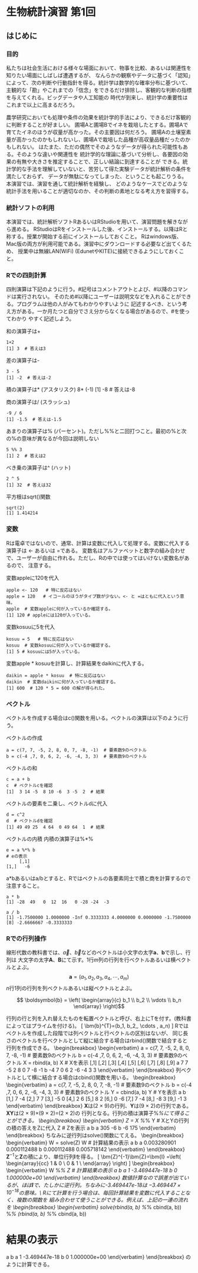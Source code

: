 
# 生物統計演習 第1回
## はじめに
### 目的
私たちは社会生活における様々な場面において、物事を比較、あるいは関連性を知りたい場面にしばしば遭遇するが、
なんらかの観察やデータに基づく「認知」によって、次の判断や行動指針を得る。統計学は数学的な確率分布に基づいて、
主観的な「勘」やこれまでの「信念」をできるだけ排除し、客観的な判断の指標を与えてくれる。ビッグデータや人工知能の
時代が到来し、統計学の重要性はこれまで以上に高まるだろう。


農学研究においても処理や条件の効果を統計学的手法により、できるだけ客観的に判断することが好ましい。
圃場Aと圃場Bでイネを栽培したとする。圃場Aで育てたイネのほうが収量が高かった。その主要因は何だろう。
圃場Aの土壌窒素量が高かったのかもしれないし、圃場Aで栽培した品種が高収量品種だったのかもしれない。
はたまた、ただの偶然でそのようなデータが得られた可能性もある。そのような違いや関連性を
統計学的な理論に基づいて分析し、各要因の効果の有無や大きさを推定することで、正しい結論に到達することが
できる。統計学的な手法を理解していないと、苦労して得た実験データが統計解析の条件を満たしておらず、
データが無駄になってしまった、ということも起こりうる。本演習では、演習を通して統計解析を経験し、
どのようなケースでどのような統計手法を用いることが適切なのか、その判断の素地となる考え方を習得する。

### 統計ソフトの利用
本演習では、統計解析ソフトRあるいはRStudioを用いて、演習問題を解きながら進める。
RStudioはRをインストールした後、インストールする。以降はRと称する。授業が開始する前にインストールしておくこと。
Rはwindows版、Mac版の両方が利用可能である。演習中にダウンロードする必要など出てくるため、
授業中は無線LAN(WiFi) (EdunetやKITE)に接続できるようにしておくこと。

### Rでの四則計算
四則演算は下記のように行う。#記号はコメントアウトとよび、#以降のコマンドは実行されない。
そのため\#以降にユーザーは説明文などを入れることができる。プログラムは他の人がみてもわかりやすいように
記述するべき、という考え方がある。一か月たつと自分でさえ分からなくなる場合があるので、\#を使ってわかり
やすく記述しよう。

和の演算子は+
```
1+2
[1] 3  # 答えは3
```
差の演算子は-
```
3 - 5 
[1] -2  # 答えは-2
```
積の演算子は* (アスタリスク)
8* (-1)
[1] -8  # 答えは-8

商の演算子は/ (スラッシュ)
```
-9 / 6
[1] -1.5  # 答えは-1.5
```
あまりの演算子は% (パーセント)。ただし%%と二回打つこと。最初の%と次の%の意味が異なるが今回は説明しない
```
5 %% 3
[1] 2  # 答えは2
```
べき乗の演算子は^ (ハット)
```
2 ^ 5
[1] 32  # 答えは32
```
平方根はsqrt()関数
```
sqrt(2)
[1] 1.414214  
```
### 変数
Rは電卓ではないので、通常、計算は変数に代入して処理する。変数に代入する演算子は <- あるいは =である。
変数名はアルファベットと数字の組み合わせで、ユーザーが自由に作れる。ただし、Rの中では使ってはいけない変数名があるので、
注意する。

変数appleに120を代入
```
apple <- 120   # 特に反応はない
apple = 120   # イコールのほうがタイプ数が少ない。<- と =はともに代入という意味。
apple  # 変数appleに何が入っているか確認する。
[1] 120 # appleには120が入っている。
```

変数kosuuに5を代入
```
kosuu = 5   # 特に反応はない
kosuu  # 変数kosuuに何が入っているか確認する。
[1] 5 # kosuuには5が入っている。
```

変数apple * kosuuを計算し、計算結果をdaikinに代入する。
```
daikin = apple * kosuu  # 特に反応はない
daikin  # 変数daikinに何が入っているか確認する。
[1] 600  # 120 * 5 = 600 の解が得られた。
```

### ベクトル
ベクトルを作成する場合はc()関数を用いる。ベクトルの演算は以下のように行う。

ベクトルの作成
```
a = c(7, 7, -5, 2, 8, 0, 7, -8, -1)  # 要素数9のベクトル
b = c(-4 ,7, 0, 6, 2, -6, -4, 3, 3)  # 要素数9のベクトル
```
ベクトルの和
```
c = a + b
c  # ベクトルcを確認
[1]  3 14 -5  8 10 -6  3 -5  2  # 結果
```
ベクトルの要素を二乗し、ベクトルdに代入
```
d = c^2
d  # ベクトルdを確認
[1] 49 49 25  4 64  0 49 64  1  # 結果
```
ベクトルの内積  内積の演算子は%*%
```
e = a %*% b
# eの表示 
     [,1]
[1,]   -6
```
a*bあるいはa/bとすると、Rではベクトルの各要素同士で積と商を計算するので注意すること。
```
a * b
[1] -28  49   0  12  16   0 -28 -24  -3

a / b
[1] -1.7500000 1.0000000 -Inf 0.3333333 4.0000000 0.0000000 -1.7500000
[8] -2.6666667 -0.3333333
```

### Rでの行列操作
線形代数の教科書では、$\vec{a}$、$\vec{b}$などのベクトルは小文字の太字$\boldsymbol{a}$、$\boldsymbol{b}$で示し、行列は
大文字の太字$\boldsymbol{A}$、$\boldsymbol{B}$にて示す。1行$m$列の行列を行ベクトルあるいは横ベクトルとよぶ。
$$
\boldsymbol{a}=(a_1, a_2, a_3, a_4, \cdots , a_m)
$$
$n$行1列の行列を列ベクトルあるいは縦ベクトルとよぶ。
```math
  \boldsymbol{b} = \left(
    \begin{array}{c}
      b_1 \\
      b_2 \\
      \vdots \\
      b_n
    \end{array}
  \right)
```
行列の行と列を入れ替えたものを転置ベクトルと呼び、右上にTを付す。(教科書によってはプライムを付ける)。
\[
	\bm{b}^{T}=(b_1, b_2,, \cdots , a_n)
\]
Rではベクトルを作成した段階では列ベクトルと行ベクトルの区別はないが、
同じ長さのベクトルを行ベクトルとして縦に結合する場合はrbind()関数で結合すると行列を作成できる。
\begin{breakbox}
\begin{verbatim}
a = c(7, 7, -5, 2, 8, 0, 7, -8, -1)  # 要素数9のベクトル
b = c(-4 ,7, 0, 6, 2, -6, -4, 3, 3)  # 要素数9のベクトル
X = rbind(a, b) 
X   # Xを表示
  [,1] [,2] [,3] [,4] [,5] [,6] [,7] [,8] [,9]
a    7    7   -5    2    8    0    7   -8   -1
b   -4    7    0    6    2   -6   -4    3    3
\end{verbatim}
\end{breakbox}
列ベクトルとして横に結合する場合はcbind()関数を用いる。
\begin{breakbox}
\begin{verbatim}
a = c(7, 7, -5, 2, 8, 0, 7, -8, -1)  # 要素数9のベクトル
b = c(-4 ,7, 0, 6, 2, -6, -4, 3, 3)  # 要素数9のベクトル
Y = cbind(a, b)
Y # Yを表示
       a  b
 [1,]  7 -4
 [2,]  7  7
 [3,] -5  0
 [4,]  2  6
 [5,]  8  2
 [6,]  0 -6
 [7,]  7 -4
 [8,] -8  3
 [9,] -1  3
\end{verbatim}
\end{breakbox}
$\bm{X}$は(2 $\times$ 9)の行列、$\bm{Y}$は(9 $\times$ 2)の行列である。
$\bm{X}\bm{Y}$は(2 $\times$ 9)$\times$(9 $\times$ 2)=(2 $\times$ 2)の
行列となる。行列の積は演算子\%*\%にて得ることができる。
\begin{breakbox}
\begin{verbatim}
Z = X %*% Y   # XとYの行列の積の答えをZに代入
Z  # Zを表示
    a   b
a 305  -6
b  -6 175
\end{verbatim}
\end{breakbox}
ちなみに逆行列はsolve()関数にてえる。
\begin{breakbox}
\begin{verbatim}
W = solve(Z)
W  # 計算結果の表示
            a           b
a 0.003280901 0.000112488
b 0.000112488 0.005718142
\end{verbatim}
\end{breakbox}
$\bm{Z}^{-1}$と$\bm{Z}$の積により、単位行列$\bm{I}$を得る。
\[
\bm{Z}^{-1}\bm{Z}=\bm{I} =\left(
    \begin{array}{cc}
      1 & 0 \\
      0 & 1 \\
    \end{array} \right)
\]
\begin{breakbox}
\begin{verbatim}
W %*% Z  # 計算結果の表示
  a             b
a 1 -3.469447e-18
b 0  1.000000e+00
\end{verbatim}
\end{breakbox}
数値計算なので誤差が出ているが、ほぼ$\bm{I}$で、たしかに逆行列。ちなみに-3.469447e-18は
$-3.469447 \times 10^{-18}$の意味。\\
Rにて計算を行う場合は、毎回計算結果を変数に代入することなく、複数の関数を
組み合わせて使うことができる。例えば、上記の一連の流れを
\begin{breakbox}
\begin{verbatim}
solve(rbind(a, b) %*% cbind(a, b)) %*% (rbind(a, b) %*% cbind(a, b))
# 結果の表示
  a             b
a 1 -3.469447e-18
b 0  1.000000e+00
\end{verbatim}
\end{breakbox}
のように計算できる。
